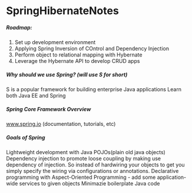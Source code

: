 # SpringHibernateNotes

##### Roadmap:
1. Set up development environment
2. Applying Spring Inversion of COntrol and Dependency Injection
3. Perform object to relational mapping with Hybernate
4. Leverage the Hybernate API to develop CRUD apps

##### Why should we use Spring? (will use S for short)

S is a popular framework for building enterprise Java applications
Learn both Java EE and Spring


##### Spring Core Framework Overview 

www.spring.io (documentation, tutorials, etc)

##### Goals of Spring

Lightweight development with Java POJOs(plain old java objects)
Dependency injection to promote loose coupling by making use dependency of injection. So instead of hardwiring your objects to get 
you simply specify the wiring via configurations or annotations. 
Declarative programming with Aspect-Oriented Programming - add some application-wide services to given objects
Minimazie boilerplate Java code 





